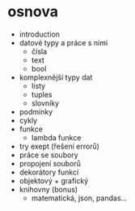 # osnova

- introduction
- datové typy a práce s nimi
  - čísla
  - text
  - bool
- komplexnější typy dat
  - listy
  - tuples
  - slovníky
- podmínky
- cykly
- funkce
  - lambda funkce
- try exept (řešení errorů)
- práce se soubory
- propojení souborů
- dekorátory funkcí
- objektový + grafický
- knihovny (bonus)
  - matematická, json, pandas...
